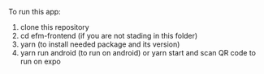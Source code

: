 To run this app:
1. clone this repository
2. cd efm-frontend (if you are not stading in this folder)
3. yarn (to install needed package and its version)
4. yarn run android (to run on android) or yarn start and scan QR code to run on expo
